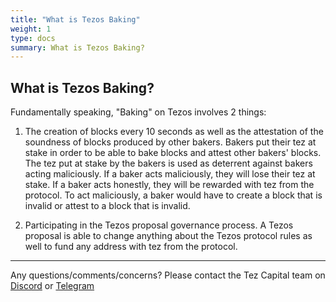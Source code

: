 ```yaml
---
title: "What is Tezos Baking"
weight: 1
type: docs
summary: What is Tezos Baking?
---
```


## What is Tezos Baking?
Fundamentally speaking, "Baking" on Tezos involves 2 things:

1. The creation of blocks every 10 seconds as well as the attestation of the soundness of blocks produced by other bakers. Bakers put their tez at stake in order to be able to bake blocks and attest other bakers' blocks. The tez put at stake by the bakers is used as deterrent against bakers acting maliciously. If a baker acts maliciously, they will lose their tez at stake. If a baker acts honestly, they will be rewarded with tez from the protocol. To act maliciously, a baker would have to create a block that is invalid or attest to a block that is invalid.

2. Participating in the Tezos proposal governance process. A Tezos proposal is able to change anything about the Tezos protocol rules as well to fund any address with tez from the protocol.


---

Any questions/comments/concerns? Please contact the Tez Capital team on
[Discord](https://discord.gg/cVGMA4MaNM) or [Telegram](https://t.me/tezcapital) 